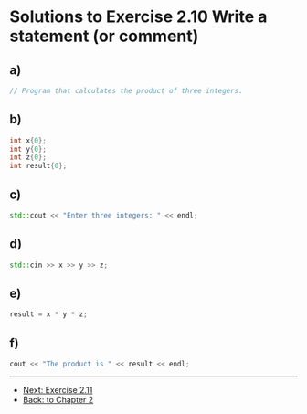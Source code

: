 # Solutions to Exercise 2.10 Write a statement (or comment)

## a)

```cpp
// Program that calculates the product of three integers.
```

## b)

```cpp
int x{0};
int y{0};
int z{0};
int result{0};
```

## c)

```cpp
std::cout << "Enter three integers: " << endl;
```

## d)

```cpp
std::cin >> x >> y >> z;
```

## e)

```cpp
result = x * y * z;
```

## f)

```cpp
cout << "The product is " << result << endl;
```

---

- [Next: Exercise 2.11](02_11.md)
- [Back: to Chapter 2](README.md)
